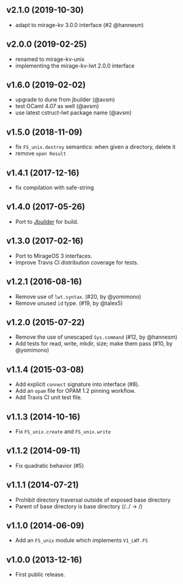 ## v2.1.0 (2019-10-30)

* adapt to mirage-kv 3.0.0 interface (#2 @hannesm)

## v2.0.0 (2019-02-25)

* renamed to mirage-kv-unix
* implementing the mirage-kv-lwt 2.0.0 interface

## v1.6.0 (2019-02-02)

* upgrade to dune from jbuilder (@avsm)
* test OCaml 4.07 as well (@avsm)
* use latest cstruct-lwt package name (@avsm)

## v1.5.0 (2018-11-09)

* fix `FS_unix.destroy` semantics: when given a directory, delete it
* remove `open Result`

## v1.4.1 (2017-12-16)

* fix compilation with safe-string

## v1.4.0 (2017-05-26)

* Port to [Jbuilder](https://github.com/janestreet/jbuilder) for build.

## v1.3.0 (2017-02-16)

* Port to MirageOS 3 interfaces.
* Improve Travis CI distribution coverage for tests.

## v1.2.1 (2016-08-16)

* Remove use of `lwt.syntax`. (#20, by @yomimono)
* Remove unused `id` type. (#19, by @talex5)

## v1.2.0 (2015-07-22)

* Remove the use of unescaped `Sys.command` (#12, by @hannesm)
* Add tests for read, write, mkdir, size; make them pass (#10, by @yomimono)

## v1.1.4 (2015-03-08)

* Add explicit `connect` signature into interface (#8).
* Add an `opam` file for OPAM 1.2 pinning workflow.
* Add Travis CI unit test file.

## v1.1.3 (2014-10-16)

* Fix `FS_unix.create` and `FS_unix.write`

## v1.1.2 (2014-09-11)

* Fix quadratic behavior (#5)

## v1.1.1 (2014-07-21)

* Prohibit directory traversal outside of exposed base directory
* Parent of base directory is base directory (/../ -> /)

## v1.1.0 (2014-06-09)

* Add an `FS_unix` module which implements `V1_LWT.FS`

## v1.0.0 (2013-12-16)

* First public release.
